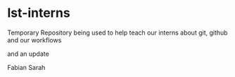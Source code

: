 # lst-interns
Temporary Repository being used to help teach our interns about git, github and our workflows

and an update

Fabian
Sarah
